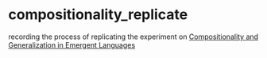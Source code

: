 # compositionality_replicate

recording the process of replicating the experiment on [Compositionality and Generalization in Emergent Languages](https://github.com/facebookresearch/EGG/tree/main/egg/zoo/compo_vs_generalization)
